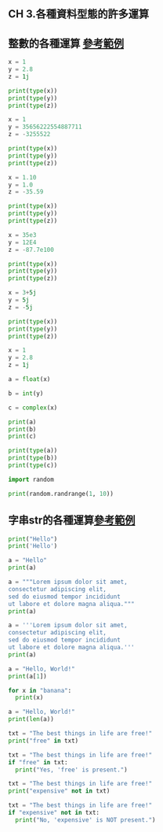 ## CH 3.各種資料型態的許多運算

## 整數的各種運算 [參考範例](https://www.w3schools.com/python/python_numbers.asp)

```Python
x = 1    
y = 2.8  
z = 1j   

print(type(x))
print(type(y))
print(type(z))
```
```Python
x = 1
y = 35656222554887711
z = -3255522

print(type(x))
print(type(y))
print(type(z))
```
```Python
x = 1.10
y = 1.0
z = -35.59

print(type(x))
print(type(y))
print(type(z))
```
```Python
x = 35e3
y = 12E4
z = -87.7e100

print(type(x))
print(type(y))
print(type(z))
```
```Python
x = 3+5j
y = 5j
z = -5j

print(type(x))
print(type(y))
print(type(z))
```
```Python
x = 1    
y = 2.8  
z = 1j   

a = float(x)

b = int(y)

c = complex(x)

print(a)
print(b)
print(c)

print(type(a))
print(type(b))
print(type(c))
```
```Python
import random

print(random.randrange(1, 10))
```
## 字串str的各種運算[參考範例](https://www.w3schools.com/python/python_strings.asp)
```Python
print("Hello")
print('Hello')
```
```Python
a = "Hello"
print(a)
```
```Python
a = """Lorem ipsum dolor sit amet,
consectetur adipiscing elit,
sed do eiusmod tempor incididunt
ut labore et dolore magna aliqua."""
print(a)
```
```Python
a = '''Lorem ipsum dolor sit amet,
consectetur adipiscing elit,
sed do eiusmod tempor incididunt
ut labore et dolore magna aliqua.'''
print(a)
```
```Python
a = "Hello, World!"
print(a[1])
```
```Python
for x in "banana":
  print(x)
```
```Python
a = "Hello, World!"
print(len(a))
```
```Python
txt = "The best things in life are free!"
print("free" in txt)
```
```Python
txt = "The best things in life are free!"
if "free" in txt:
  print("Yes, 'free' is present.")
```
```Python
txt = "The best things in life are free!"
print("expensive" not in txt)
```
```Python
txt = "The best things in life are free!"
if "expensive" not in txt:
  print("No, 'expensive' is NOT present.")
```
